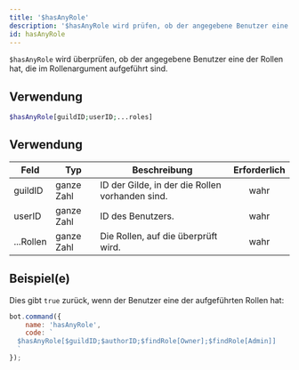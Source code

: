 ```yaml
---
title: '$hasAnyRole'
description: '$hasAnyRole wird prüfen, ob der angegebene Benutzer eine der Rollen hat, die im Rollenargument aufgeführt sind.'
id: hasAnyRole
---
```


`$hasAnyRole` wird überprüfen, ob der angegebene Benutzer eine der Rollen hat, die im Rollenargument aufgeführt sind.

## Verwendung

```php
$hasAnyRole[guildID;userID;...roles]
```

## Verwendung

| Feld      | Typ        | Beschreibung                                    | Erforderlich |
| --------- | ---------- | ----------------------------------------------- |:------------:|
| guildID   | ganze Zahl | ID der Gilde, in der die Rollen vorhanden sind. |     wahr     |
| userID    | ganze Zahl | ID des Benutzers.                               |     wahr     |
| ...Rollen | ganze Zahl | Die Rollen, auf die überprüft wird.             |     wahr     |

## Beispiel(e)

Dies gibt `true` zurück, wenn der Benutzer eine der aufgeführten Rollen hat:

```javascript
bot.command({
    name: 'hasAnyRole',
    code: `
  $hasAnyRole[$guildID;$authorID;$findRole[Owner];$findRole[Admin]]
  `
});
```
